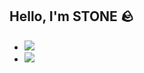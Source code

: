 <h2>Hello, I'm STONE 🪨</h2>

<ul>
    <li>
        <a href="https://instagram.com/p-samaname" target="blank">
            <img src="https://img.shields.io/badge/instagram-E4405F?style=flat&logo=instagram&logoColor=white"/>
        </a>
    </li>
    <li>
        <a href="https://velog.io/@p-samename" target="blank">
            <img src="https://img.shields.io/badge/velog-20C997?style=flat&logo=velog&logoColor=white"/>
        </a>
    </li>
</ul>


